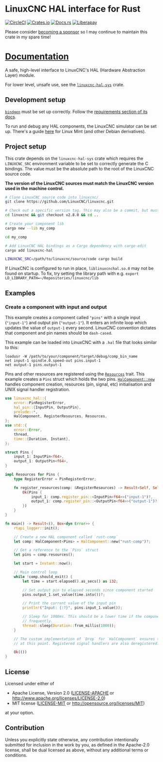 # LinuxCNC HAL interface for Rust

[![CircleCI](https://circleci.com/gh/jamwaffles/linuxcnc-hal-rs.svg?style=shield)](https://circleci.com/gh/jamwaffles/linuxcnc-hal-rs)
[![Crates.io](https://img.shields.io/crates/v/linuxcnc-hal.svg)](https://crates.io/crates/linuxcnc-hal)
[![Docs.rs](https://docs.rs/linuxcnc-hal/badge.svg)](https://docs.rs/linuxcnc-hal)
[![Liberapay](https://img.shields.io/badge/donate-liberapay-yellow.svg)](https://liberapay.com/jamwaffles)

Please consider [becoming a sponsor](https://github.com/sponsors/jamwaffles/) so I may continue to maintain this crate in my spare time!

# [Documentation](https://docs.rs/linuxcnc-hal)

A safe, high-level interface to LinuxCNC's HAL (Hardware Abstraction Layer) module.

For lower level, unsafe use, see the
[`linuxcnc-hal-sys`](https://crates.io/crates/linuxcnc-hal-sys) crate.

## Development setup

[`bindgen`](https://github.com/rust-lang/rust-bindgen) must be set up correctly. Follow the
[requirements section of its docs](https://rust-lang.github.io/rust-bindgen/requirements.html).

To run and debug any HAL components, the LinuxCNC simulator can be set up. There's a guide
[here](https://wapl.es/cnc/2020/01/25/linuxcnc-simulator-build-linux-mint.html) for Linux Mint
(and other Debian derivatives).

## Project setup

This crate depends on the `linuxcnc-hal-sys` crate which requires the `LINUXCNC_SRC` environment
variable to be set to correctly generate the C bindings. The value must be the absolute path to
the root of the LinuxCNC source code.

**The version of the LinuxCNC sources must match the LinuxCNC version used in the machine
control.**

```bash
# Clone LinuxCNC source code into linuxcnc/
git clone https://github.com/LinuxCNC/linuxcnc.git

# Check out a specific version tag. This may also be a commit, but must match the version in use by the machine control.
cd linuxcnc && git checkout v2.8.0 && cd ..

# Create your component lib
cargo new --lib my_comp

cd my_comp

# Add LinuxCNC HAL bindings as a Cargo dependency with cargo-edit
cargo add linuxcnc-hal

LINUXCNC_SRC=/path/to/linuxcnc/source/code cargo build
```

If LinuxCNC is configured to run in place, `liblinuxcnchal.so.0` may not be found on startup. To
fix, try setting the library path with e.g. `export LD_LIBRARY_PATH=~/Repositories/linuxcnc/lib`

## Examples

### Create a component with input and output

This example creates a component called `"pins"` with a single input (`"input-1"`) and output
pin (`"output-1"`). It enters an infinite loop which updates the value of `output-1` every
second. LinuxCNC convention dictates that component and pin names should be `dash-cased`.

This example can be loaded into LinuxCNC with a `.hal` file that looks similar to this:

```hal
loadusr -W /path/to/your/component/target/debug/comp_bin_name
net input-1 spindle.0.speed-out pins.input-1
net output-1 pins.output-1
```

Pins and other resources are registered using the [`Resources`] trait. This example creates a
`Pins` struct which holds the two pins. [`HalComponent::new`] handles component creation,
resources (pin, signal, etc) initialisation and UNIX signal handler registration.

```rust
use linuxcnc_hal::{
    error::PinRegisterError,
    hal_pin::{InputPin, OutputPin},
    prelude::*,
    HalComponent, RegisterResources, Resources,
};
use std::{
    error::Error,
    thread,
    time::{Duration, Instant},
};

struct Pins {
    input_1: InputPin<f64>,
    output_1: OutputPin<f64>,
}

impl Resources for Pins {
    type RegisterError = PinRegisterError;

    fn register_resources(comp: &RegisterResources) -> Result<Self, Self::RegisterError> {
        Ok(Pins {
            input_1: comp.register_pin::<InputPin<f64>>("input-1")?,
            output_1: comp.register_pin::<OutputPin<f64>>("output-1")?,
        })
    }
}

fn main() -> Result<(), Box<dyn Error>> {
    rtapi_logger::init();

    // Create a new HAL component called `rust-comp`
    let comp: HalComponent<Pins> = HalComponent::new("rust-comp")?;

    // Get a reference to the `Pins` struct
    let pins = comp.resources();

    let start = Instant::now();

    // Main control loop
    while !comp.should_exit() {
        let time = start.elapsed().as_secs() as i32;

        // Set output pin to elapsed seconds since component started
        pins.output_1.set_value(time.into())?;

        // Print the current value of the input pin
        println!("Input: {:?}", pins.input_1.value());

        // Sleep for 1000ms. This should be a lower time if the component needs to update more
        // frequently.
        thread::sleep(Duration::from_millis(1000));
    }

    // The custom implementation of `Drop` for `HalComponent` ensures that `hal_exit()` is called
    // at this point. Registered signal handlers are also deregistered.

    Ok(())
}
```

## License

Licensed under either of

- Apache License, Version 2.0 ([LICENSE-APACHE](LICENSE-APACHE) or
  <http://www.apache.org/licenses/LICENSE-2.0>)
- MIT license ([LICENSE-MIT](LICENSE-MIT) or <http://opensource.org/licenses/MIT>)

at your option.

## Contribution

Unless you explicitly state otherwise, any contribution intentionally submitted for inclusion in the
work by you, as defined in the Apache-2.0 license, shall be dual licensed as above, without any
additional terms or conditions.

[`HalComponent::new`]: https://docs.rs/linuxcnc-hal/latest/linuxcnc_hal/struct.HalComponent.html#method.new
[`Resources`]: https://docs.rs/linuxcnc-hal/latest/linuxcnc_hal/trait.Resources.html
